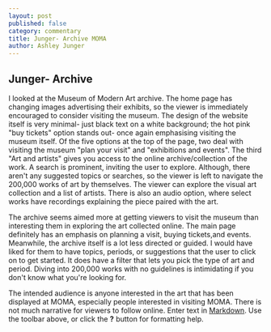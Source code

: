 ```yaml
---
layout: post
published: false
category: commentary
title: Junger- Archive MOMA
author: Ashley Junger
---
```

## Junger- Archive

I looked at the Museum of Modern Art archive. The home page has changing images advertising their exhibits, so the viewer is immediately encouraged to consider visiting the museum. The design of the website itself is very minimal- just black text on a white background; the hot pink "buy tickets" option stands out- once again emphasising visiting the museum itself. Of the five options at the top of the page, two deal with visiting the museum "plan your visit" and "exhibitions and events". The third "Art and artists" gives you access to the online archive/collection of the work. A search is prominent, inviting the user to explore. Although, there aren't any suggested topics or searches, so the viewer is left to navigate the 200,000 works of art by themselves. The viewer can explore the visual art collection and a list of artists. There is also an audio option, where select works have recordings explaining the piece paired with the art.

The archive seems aimed more at getting viewers to visit the museum than interesting them in exploring the art collected online. The main page definitely has an emphasis on planning a visit, buying tickets,and events. Meanwhile, the archive itself is a lot less directed or guided. I would have liked for them to have topics, periods, or suggestions that the user to click on to get started. It does have a filter that lets you pick the type of art and period. Diving into 200,000 works with no guidelines is intimidating if you don't know what you're looking for.

The intended audience is anyone interested in the art that has been displayed at MOMA, especially people interested in visiting MOMA. There is not much narrative for viewers to follow online.
Enter text in [Markdown](http://daringfireball.net/projects/markdown/). Use the toolbar above, or click the **?** button for formatting help.
